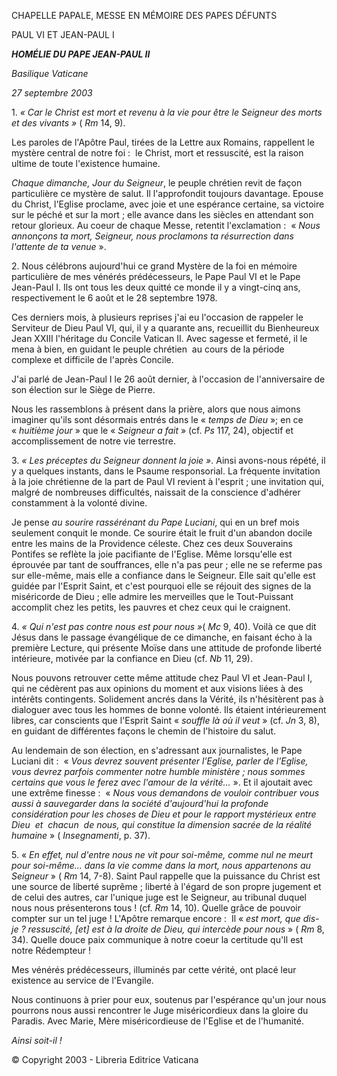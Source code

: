 CHAPELLE PAPALE, MESSE EN MÉMOIRE DES PAPES DÉFUNTS

PAUL VI ET JEAN-PAUL I

***HOMÉLIE DU PAPE JEAN-PAUL II***

*Basilique Vaticane*

*27 septembre 2003*

1. *« *Car le Christ est mort et revenu à la vie pour être le Seigneur des morts et des vivants* »* ( *Rm* 14, 9).

Les paroles de l'Apôtre Paul, tirées de la Lettre aux Romains, rappellent le mystère central de notre foi :  le Christ, mort et ressuscité, est la raison ultime de toute l'existence humaine.

*Chaque dimanche, Jour du Seigneur*, le peuple chrétien revit de façon particulière ce mystère de salut. Il l'approfondit toujours davantage. Epouse du Christ, l'Eglise proclame, avec joie et une espérance certaine, sa victoire sur le péché et sur la mort ; elle avance dans les siècles en attendant son retour glorieux. Au coeur de chaque Messe, retentit l'exclamation :  « *Nous annonçons ta mort, Seigneur, nous proclamons ta résurrection dans l'attente de ta venue* ».

2. Nous célébrons aujourd'hui ce grand Mystère de la foi en mémoire particulière de mes vénérés prédécesseurs, le Pape Paul VI et le Pape Jean-Paul I. Ils ont tous les deux quitté ce monde il y a vingt-cinq ans, respectivement le 6 août et le 28 septembre 1978.

Ces derniers mois, à plusieurs reprises j'ai eu l'occasion de rappeler le Serviteur de Dieu Paul VI, qui, il y a quarante ans, recueillit du Bienheureux Jean XXIII l'héritage du Concile Vatican II. Avec sagesse et fermeté, il le mena à bien, en guidant le peuple chrétien  au cours de la période complexe et difficile de l'après Concile.

J'ai parlé de Jean-Paul I le 26 août dernier, à l'occasion de l'anniversaire de son élection sur le Siège de Pierre.

Nous les rassemblons à présent dans la prière, alors que nous aimons imaginer qu'ils sont désormais entrés dans le « *temps de Dieu* »; en ce « *huitième jour* » que le « *Seigneur a fait* » (cf. *Ps* 117, 24), objectif et accomplissement de notre vie terrestre.

3. *« *Les préceptes du Seigneur donnent la joie* »*. Ainsi avons-nous répété, il y a quelques instants, dans le Psaume responsorial. La fréquente invitation à la joie chrétienne de la part de Paul VI revient à l'esprit ; une invitation qui, malgré de nombreuses difficultés, naissait de la conscience d'adhérer constamment à la volonté divine.

Je pense *au sourire rassérénant du Pape Luciani*, qui en un bref mois seulement conquit le monde. Ce sourire était le fruit d'un abandon docile entre les mains de la Providence céleste. Chez ces deux Souverains Pontifes se reflète la joie pacifiante de l'Eglise. Même lorsqu'elle est éprouvée par tant de souffrances, elle n'a pas peur ; elle ne se referme pas sur elle-même, mais elle a confiance dans le Seigneur. Elle sait qu'elle est guidée par l'Esprit Saint, et c'est pourquoi elle se réjouit des signes de la miséricorde de Dieu ; elle admire les merveilles que le Tout-Puissant accomplit chez les petits, les pauvres et chez ceux qui le craignent.

4. *« *Qui n'est pas contre nous est pour nous* »*( *Mc* 9, 40). Voilà ce que dit Jésus dans le passage évangélique de ce dimanche, en faisant écho à la première Lecture, qui présente Moïse dans une attitude de profonde liberté intérieure, motivée par la confiance en Dieu (cf. *Nb* 11, 29).

Nous pouvons retrouver cette même attitude chez Paul VI et Jean-Paul I, qui ne cédèrent pas aux opinions du moment et aux visions liées à des intérêts contingents. Solidement ancrés dans la Vérité, ils n'hésitèrent pas à dialoguer avec tous les hommes de bonne volonté. Ils étaient intérieurement libres, car conscients que l'Esprit Saint « *souffle là où il veut* » (cf. *Jn* 3, 8), en guidant de différentes façons le chemin de l'histoire du salut.

Au lendemain de son élection, en s'adressant aux journalistes, le Pape Luciani dit :  « *Vous devrez souvent présenter l'Eglise, parler de l'Eglise, vous devrez parfois commenter notre humble ministère ; nous sommes certains que vous le ferez avec l'amour de la vérité...* ». Et il ajoutait avec une extrême finesse :  « *Nous vous demandons de vouloir contribuer vous aussi à sauvegarder dans la société d'aujourd'hui la profonde considération pour les choses de Dieu et pour le rapport mystérieux entre Dieu  et  chacun  de nous, qui constitue la dimension sacrée de la réalité humaine* » ( *Insegnamenti*, p. 37).

5. « *En effet, nul d'entre nous ne vit pour soi-même, comme nul ne meurt pour soi-même... dans la vie comme dans la mort, nous appartenons au Seigneur* » ( *Rm* 14, 7-8). Saint Paul rappelle que la puissance du Christ est une source de liberté suprême ; liberté à l'égard de son propre jugement et de celui des autres, car l'unique juge est le Seigneur, au tribunal duquel nous nous présenterons tous ! (cf. *Rm* 14, 10). Quelle grâce de pouvoir compter sur un tel juge ! L'Apôtre remarque encore :  Il « *est mort, que dis-je ? ressuscité, [et] est à la droite de Dieu, qui intercède pour nous* » ( *Rm* 8, 34). Quelle douce paix communique à notre coeur la certitude qu'Il est notre Rédempteur !

Mes vénérés prédécesseurs, illuminés par cette vérité, ont placé leur existence au service de l'Evangile.

Nous continuons à prier pour eux, soutenus par l'espérance qu'un jour nous pourrons nous aussi rencontrer le Juge miséricordieux dans la gloire du Paradis. Avec Marie, Mère miséricordieuse de l'Eglise et de l'humanité.

*Ainsi soit-il !*

© Copyright 2003 - Libreria Editrice Vaticana